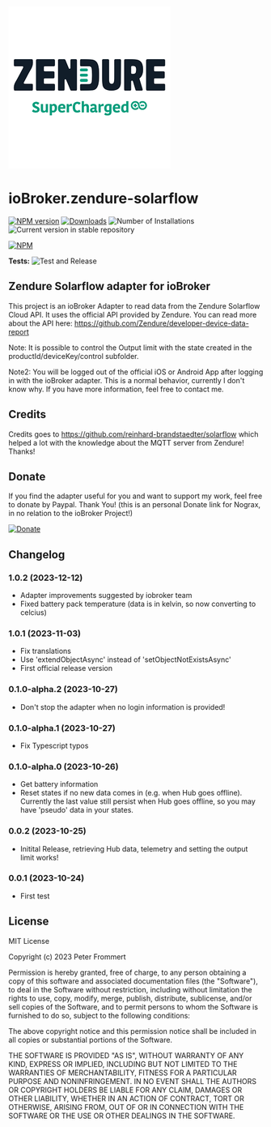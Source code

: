 ![Logo](admin/zendure-solarflow.png)

# ioBroker.zendure-solarflow

[![NPM version](https://img.shields.io/npm/v/iobroker.zendure-solarflow.svg)](https://www.npmjs.com/package/iobroker.zendure-solarflow)
[![Downloads](https://img.shields.io/npm/dm/iobroker.zendure-solarflow.svg)](https://www.npmjs.com/package/iobroker.zendure-solarflow)
![Number of Installations](https://iobroker.live/badges/zendure-solarflow-installed.svg)
![Current version in stable repository](https://iobroker.live/badges/zendure-solarflow-stable.svg)

[![NPM](https://nodei.co/npm/iobroker.zendure-solarflow.png?downloads=true)](https://nodei.co/npm/iobroker.zendure-solarflow/)

**Tests:** ![Test and Release](https://github.com/nograx/ioBroker.zendure-solarflow/workflows/Test%20and%20Release/badge.svg)

## Zendure Solarflow adapter for ioBroker

This project is an ioBroker Adapter to read data from the Zendure Solarflow Cloud API. It uses the official API provided by Zendure.
You can read more about the API here: https://github.com/Zendure/developer-device-data-report

Note: It is possible to control the Output limit with the state created in the productId/deviceKey/control subfolder.

Note2: You will be logged out of the official iOS or Android App after logging in with the ioBroker adapter. This is a normal behavior, currently I
don't know why. If you have more information, feel free to contact me.

## Credits

Credits goes to https://github.com/reinhard-brandstaedter/solarflow which helped a lot with the knowledge about the MQTT server from Zendure! Thanks!

## Donate

If you find the adapter useful for you and want to support my work, feel free to donate by Paypal. Thank You!
(this is an personal Donate link for Nograx, in no relation to the ioBroker Project!)<br />

[![Donate](https://img.shields.io/badge/Donate-PayPal-green.svg)](https://www.paypal.com/paypalme/PeterFrommert)

## Changelog
### 1.0.2 (2023-12-12)

- Adapter improvements suggested by iobroker team
- Fixed battery pack temperature (data is in kelvin, so now converting to celcius)

### 1.0.1 (2023-11-03)

- Fix translations
- Use 'extendObjectAsync' instead of 'setObjectNotExistsAsync'
- First official release version

### 0.1.0-alpha.2 (2023-10-27)

- Don't stop the adapter when no login information is provided!

### 0.1.0-alpha.1 (2023-10-27)

- Fix Typescript typos

### 0.1.0-alpha.0 (2023-10-26)

- Get battery information
- Reset states if no new data comes in (e.g. when Hub goes offline). Currently the last value still persist when Hub goes offline, so you may have 'pseudo' data in your states.

### 0.0.2 (2023-10-25)

- Initital Release, retrieving Hub data, telemetry and setting the output limit works!

### 0.0.1 (2023-10-24)

- First test

## License

MIT License

Copyright (c) 2023 Peter Frommert

Permission is hereby granted, free of charge, to any person obtaining a copy
of this software and associated documentation files (the "Software"), to deal
in the Software without restriction, including without limitation the rights
to use, copy, modify, merge, publish, distribute, sublicense, and/or sell
copies of the Software, and to permit persons to whom the Software is
furnished to do so, subject to the following conditions:

The above copyright notice and this permission notice shall be included in all
copies or substantial portions of the Software.

THE SOFTWARE IS PROVIDED "AS IS", WITHOUT WARRANTY OF ANY KIND, EXPRESS OR
IMPLIED, INCLUDING BUT NOT LIMITED TO THE WARRANTIES OF MERCHANTABILITY,
FITNESS FOR A PARTICULAR PURPOSE AND NONINFRINGEMENT. IN NO EVENT SHALL THE
AUTHORS OR COPYRIGHT HOLDERS BE LIABLE FOR ANY CLAIM, DAMAGES OR OTHER
LIABILITY, WHETHER IN AN ACTION OF CONTRACT, TORT OR OTHERWISE, ARISING FROM,
OUT OF OR IN CONNECTION WITH THE SOFTWARE OR THE USE OR OTHER DEALINGS IN THE
SOFTWARE.
